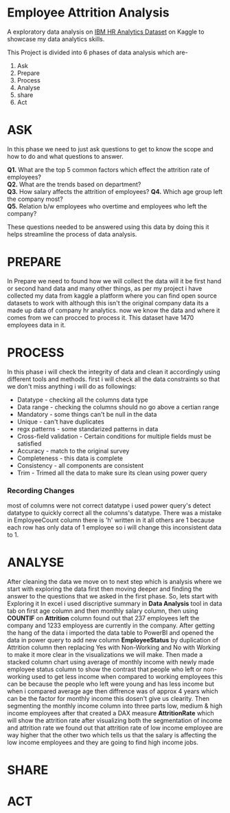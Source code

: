 # Employee Attrition Analysis 

A exploratory data analysis on [IBM HR Analytics Dataset](https://www.kaggle.com/datasets/pavansubhasht/ibm-hr-analytics-attrition-dataset/data) on Kaggle to showcase my data analytics skills.


This Project is divided into 6 phases of data analysis which are-
1. Ask
2. Prepare
3. Process
4. Analyse
5. share
6. Act

# ASK

In this phase we need to just ask questions to get to know the scope and how to do and what questions to answer.

**Q1.** What are the top 5 common factors which effect the attrition rate of employees?  
**Q2.** What are the trends based on department?  
**Q3.** How salary affects the attrition of employees?
**Q4.** Which age group left the company most?  
**Q5.** Relation b/w employees who overtime and employees who left the company?  

These questions needed to be answered using this data by doing this it helps streamline the process of data analysis.

# PREPARE

In Prepare we need to found how we will collect the data will it be first hand or second hand data and many other things,
as per my project i have collected my data from kaggle a platform where you can find open source datasets to work with although this isn't the original company data its a made up data of company hr analytics.
now we know the data and where it comes from we can procced to process it.
This dataset have 1470 employees data in it.

# PROCESS

In this phase i will check the integrity of data and clean it accordingly using different tools and methods.
first i will check all the data constraints so that we don't miss anything i will do as followings:
* Datatype - checking all the columns data type 
* Data range - checking the columns should no go above a certian range
* Mandatory - some things can't be null in the data
* Unique - can't have duplicates
* regx patterns - some standarized patterns in data
* Cross-field validation - Certain conditions for multiple fields must be satisfied
* Accuracy -  match to the original survey 
* Completeness - this data is complete
* Consistency - all components are consistent
* Trim - Trimed all the data to make sure its clean using power query

### Recording Changes
most of columns were not correct datatype i used power query's detect datatype to quickly correct all the
columns's datatype.
There was a mistake in EmployeeCount column there is 'h' written in it all others are 1 because each row has only
data of 1 employee so i will change this inconsistent data to 1.


# ANALYSE
After cleaning the data we move on to next step which is analysis where we start with exploring the data first 
then moving deeper and finding the answer to the questions that we asked in the first phase. So, lets start with
Exploring it In excel i used discriptive summary in **Data Analysis** tool in data tab on first age column and 
then monthly salary column, then using **COUNTIF** on **Attrition** column found out that 237 employees left the
company and 1233 employess are currently in the company. After getting the hang of the data i imported the data 
table to PowerBI and opened the data in power query to add new column **EmployeeStatus** by duplication of
Attrition column then replacing Yes with Non-Working and No with Working to make it more clear in the
visualizations we will make. Then made a stacked column chart using average of monthly income with newly made
employee status column to show the contrast that people who left or non-working used to get less income when 
compared to working employees this can be because the people who left were young and has less income but when i 
compared average age then diffrence was of approx 4 years which can be the factor for monthly income this dosen't 
give us clearity. Then segmenting the monthly income column into three parts low, medium & high income employees after that created a DAX measure **AttritionRate** which will show the attrition rate after visualizing both the segmentation of income and attrition rate we found out that attrition rate of low income employee are way higher that the other two which tells us that the salary is affecting the low income employees and they are going to find high income jobs.

# SHARE 
# ACT



